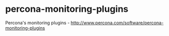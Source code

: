# percona-monitoring-plugins
Percona's monitoring plugins - http://www.percona.com/software/percona-monitoring-plugins
